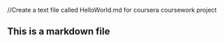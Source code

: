 //Create a text file called HelloWorld.md for coursera coursework project


## This is a markdown file
